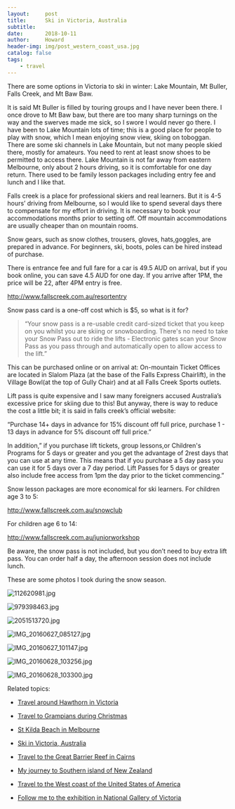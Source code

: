 ```yaml
---
layout:     post
title:      Ski in Victoria, Australia
subtitle:   
date:       2018-10-11
author:     Howard
header-img: img/post_western_coast_usa.jpg
catalog: false
tags:
    - travel
---
```


There are some options in Victoria to ski in winter:  Lake Mountain, Mt Buller, Falls Creek, and Mt Baw Baw.



It is said Mt Buller is filled by touring groups and I have never been there.  I once drove to Mt Baw baw, but there are too many sharp turnings on the way and the swerves made me sick, so I swore I would never go there. I have been to Lake Mountain lots of time; this is a good place for people to play with snow, which I mean enjoying snow view, skiing on toboggan.  There are some ski channels in Lake Mountain, but not many people skied there, mostly for amateurs.  You need to rent at least snow shoes to be permitted to access there.  Lake Mountain is not far away from eastern Melbourne, only about 2 hours driving, so it is comfortable for one day return.  There used to be family lesson packages including entry fee and lunch and I like that. 



Falls creek is a place for professional skiers and real learners.  But it is 4-5 hours’ driving from Melbourne, so I would like to spend several days there to compensate for my effort in driving.  It is necessary to book your accommodations months prior to setting off. Off mountain accommodations are usually cheaper than on mountain rooms.  


 

Snow gears, such as snow clothes, trousers, gloves, hats,goggles, are prepared in advance.  For beginners, ski, boots, poles can be hired instead of purchase.


 

There is entrance fee and full fare for a car is 49.5 AUD on arrival, but if you book online, you can save 4.5  AUD for one day.  If you arrive after 1PM, the price will be 22, after 4PM entry is free. 

<http://www.fallscreek.com.au/resortentry>

Snow pass card is a one-off cost which is $5, so what is it for?

> “Your snow pass is a re-usable credit card-sized ticket that you keep on you whilst you are skiing or snowboarding. There's no need to take your Snow Pass out to ride the lifts - Electronic gates scan your Snow Pass as you pass through and automatically open to allow access to the lift.”
>

This can be purchased online or on arrival at:  On-mountain Ticket Offices are located in Slalom Plaza (at the base of the Falls Express Chairlift), in the Village Bowl(at the top of Gully Chair) and at all Falls Creek Sports outlets.

Lift pass is quite expensive and I saw many foreigners accused Australia’s excessive price for skiing due to this!  But anyway, there is way to reduce the cost a little bit; it is said in falls creek’s official website:

“Purchase 14+ days in advance for 15% discount off full price, purchase 1 - 13 days in advance for 5% discount off full price.”

In addition,” if you purchase lift tickets, group lessons,or Children's Programs for 5 days or greater and you get the advantage of 2rest days that you can use at any time. This means that if you purchase a 5 day pass you can use it for 5 days over a 7 day period. Lift Passes for 5 days or greater also include free access from 1pm the day prior to the ticket commencing.”

Snow lesson packages are more economical for ski learners.  For children age 3 to 5:

<http://www.fallscreek.com.au/snowclub>

For children age 6 to 14:

<http://www.fallscreek.com.au/juniorworkshop>

 

Be aware, the snow pass is not included, but you don’t need to buy extra lift pass. You can order half a day, the afternoon session does not include lunch.



These are some photos I took during the snow season.



![112620981.jpg](https://steemitimages.com/DQmQqoXg8A1K1x6wtnCyKYdTDXL6qAf3woyngPhoGizjtXF/112620981.jpg)

![979398463.jpg](https://steemitimages.com/DQmVeWcbb4fMyhWFZAELWrbZ2SYbuTstVjkuSgqTbz1B4b8/979398463.jpg)

![2051513720.jpg](https://steemitimages.com/DQmS8YwxWvucnoWN3JxahgeDs5WCaASFnyzckArGHCtWQht/2051513720.jpg)

![IMG_20160627_085127.jpg](https://steemitimages.com/DQmc3kb6FpiCk4B5hnM7T25AJsvTYVt1Z9GUUXMFM59ZFGv/IMG_20160627_085127.jpg)


![IMG_20160627_101147.jpg](https://steemitimages.com/DQmUdusV3BQPS9QRw37TRKuoWUQJG4Xv4K7sUuPjSfk5ThD/IMG_20160627_101147.jpg)

![IMG_20160628_103256.jpg](https://steemitimages.com/DQmf21iLkHeVTZWKoX8LGexMYg5YySyVVWwKcmYHDjAaYCN/IMG_20160628_103256.jpg)

![IMG_20160628_103300.jpg](https://steemitimages.com/DQma8RHd8wbXyM77X9TxUDywoBt23QAeWjxZTy5v36c2Sho/IMG_20160628_103300.jpg)



Related topics:

- [Travel around Hawthorn in Victoria](http://engineerman.club/2019/10/11/Travel-around-Hawthorn-in-Victoria/)

- [Travel to Grampians during Christmas](http://engineerman.club/2018/12/24/Travel-to-Grampians-during-Christmas/)

- [St Kilda Beach in Melbourne](http://engineerman.club/2018/10/11/St-Kilda-Beach-in-Melbourne/)

- [Ski in Victoria, Australia](http://engineerman.club/2018/10/11/Ski-in-Victoria,-Australia/)

- [Travel to the Great Barrier Reef in Cairns](http://engineerman.club/2018/01/10/Travel-to-the-Great-Barrier-Reef-in-Cairns/)

- [My journey to Southern island of New Zealand](http://engineerman.club/2017/12/18/My-journey-to-Southern-island-of-New-Zealand/)

- [Travel to the West coast of the United States of America](http://engineerman.club/2017/10/11/Travel-to-the-West-coast-of-the-United-States-of-America/)

- [Follow me to the exhibition in National Gallery of Victoria](http://engineerman.club/2017/10/11/Follow-me-to-the-exhibition-in-National-Gallery-of-Victoria/)